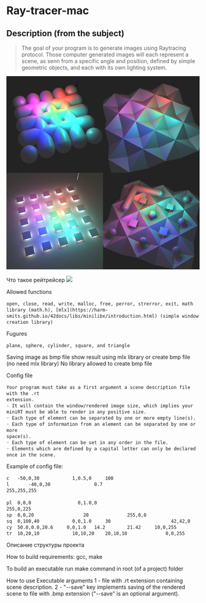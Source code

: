 # Ray-tracer-mac

## Description (from the subject)

> The goal of your program is to generate images using Raytracing protocol. Those computer generated images will each represent a scene, as senn from a specific angle and position, defined by simple geometric objects, and each with its own lighting system.

![](scenes/example_images/example.jpg)

Что такое рейтрейсер
![](https://developer.nvidia.com/sites/default/files/pictures/2018/RayTracing/ray-tracing-image-1.jpg)

Allowed functions
```
open, close, read, write, malloc, free, perror, strerror, exit, math library (math.h), [mlx](https://harm-smits.github.io/42docs/libs/minilibx/introduction.html) (simple window creation library)
```

Fugures
```
plane, sphere, cylinder, square, and triangle
```

Saving image as bmp file
show result using mlx library or create bmp file (no need mlx library)
No library allowed to create bmp file

Config file
```
Your program must take as a first argument a scene description file with the .rt
extension.
◦ It will contain the window/rendered image size, which implies your miniRT must be able to render in any positive size.
◦ Each type of element can be separated by one or more empty line(s).
◦ Each type of information from an element can be separated by one or more
space(s).
◦ Each type of element can be set in any order in the file.
◦ Elements which are defined by a capital letter can only be declared once in the scene.
```
Example of config file:
```
c	-50,0,30		    1,0.5,0		100
l       -40,0,30				0.7				                  255,255,255

pl	0,0,0			      0,1.0,0						          255,0,225
sp	0,0,20					20				255,0,0
sq	0,100,40		    0,0,1.0		30				        42,42,0
cy	50.0,0.0,20.6	  0,0,1.0 	14.2	    21.42	  10,0,255
tr	10,20,10		    10,10,20	20,10,10		      0,0,255
```

Описание структуры проекта

How to build
requirements: gcc, make

To build an executable run make command in root (of a project) folder

How to use
Executable arguments
1 - file with .rt extension containing scene description.
2 - "--save" key implements saving of the rendered scene to file with .bmp extension ("--save" is an optional argument).




